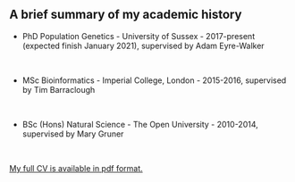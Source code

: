 <h2>A brief summary of my academic history</h2>

* PhD Population Genetics - University of Sussex - 2017-present (expected finish January 2021), supervised by Adam Eyre-Walker
<br>

* MSc Bioinformatics - Imperial College, London - 2015-2016, supervised by Tim Barraclough
<br>

* BSc (Hons) Natural Science - The Open University - 2010-2014, supervised by Mary Gruner
<br>

<a href="https://vivaksoni.github.io/_pages/Vivak_Soni_CV.pdf" target="_blank">My full CV is available in pdf format.</a>

